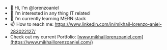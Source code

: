 - 👋 Hi, I’m @lorenzoaniel
- 👀 I’m interested in any thing IT related
- 🌱 I’m currently learning MERN stack
- 📫 How to reach me: https://www.linkedin.com/in/mikhail-lorenzo-aniel-283022127/
- Check out my current Portfolio: [www.mikhaillorenzoaniel.com](https://www.mikhaillorenzoaniel.com/)
<!---
lorenzoaniel/lorenzoaniel is a ✨ special ✨ repository because its `README.md` (this file) appears on your GitHub profile.
You can click the Preview link to take a look at your changes.
--->
